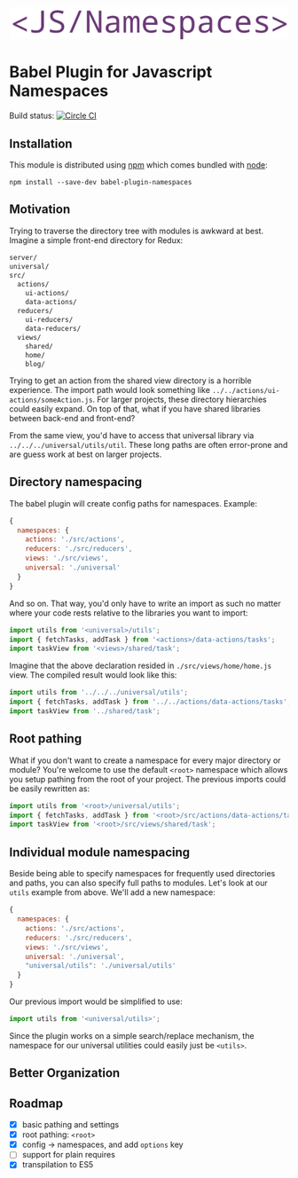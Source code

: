 ![logo](graphics/logo.png)
# Babel Plugin for Javascript Namespaces

Build status: [![Circle CI](https://circleci.com/gh/AntJanus/babel-plugin-namespaces/tree/master.svg?style=svg)](https://circleci.com/gh/AntJanus/babel-plugin-namespaces/tree/master)

## Installation

This module is distributed using [npm](https://npmjs.com) which comes bundled with [node](https://nodejs.org):

```console
npm install --save-dev babel-plugin-namespaces
```

## Motivation

Trying to traverse the directory tree with modules is awkward at best. Imagine a simple front-end directory for Redux:

```
server/
universal/
src/
  actions/
    ui-actions/
    data-actions/
  reducers/
    ui-reducers/
    data-reducers/
  views/
    shared/
    home/
    blog/
```

Trying to get an action from the shared view directory is a horrible experience. The import path would look something like `../../actions/ui-actions/someAction.js`. For larger projects, these directory hierarchies could easily expand. On top of that, what if you have shared libraries between back-end and front-end?

From the same view, you'd have to access that universal library via `../../../universal/utils/util`. These long paths are often error-prone and are guess work at best on larger projects.

## Directory namespacing

The babel plugin will create config paths for namespaces. Example:

```js
{
  namespaces: {
    actions: './src/actions',
	reducers: './src/reducers',
	views: './src/views',
	universal: './universal'
  }
}
```

And so on. That way, you'd only have to write an import as such no matter where your code rests relative to the libraries you want to import:

```js
import utils from '<universal>/utils';
import { fetchTasks, addTask } from '<actions>/data-actions/tasks';
import taskView from '<views>/shared/task';
```

Imagine that the above declaration resided in `./src/views/home/home.js` view. The compiled result would look like this:

```js
import utils from '../../../universal/utils';
import { fetchTasks, addTask } from '../../actions/data-actions/tasks';
import taskView from '../shared/task';
```

## Root pathing

What if you don't want to create a namespace for every major directory or module? You're welcome to use the default `<root>` namespace which allows you setup pathing from the root of your project. The previous imports could be easily rewritten as:

```js
import utils from '<root>/universal/utils';
import { fetchTasks, addTask } from '<root>/src/actions/data-actions/tasks';
import taskView from '<root>/src/views/shared/task';
```

## Individual module namespacing

Beside being able to specify namespaces for frequently used directories and paths, you can also specify full paths to modules. Let's look at our `utils` example from above. We'll add a new namespace:

```js
{
  namespaces: {
    actions: './src/actions',
	reducers: './src/reducers',
	views: './src/views',
	universal: './universal',
	"universal/utils": './universal/utils'
  }
}
```

Our previous import would be simplified to use:

```js
import utils from '<universal/utils>';
```

Since the plugin works on a simple search/replace mechanism, the namespace for our universal utilities could easily just be `<utils>`.

## Better Organization

## Roadmap

- [x] basic pathing and settings
- [x] root pathing: `<root>`
- [x] config -> namespaces, and add `options` key
- [ ] support for plain requires
- [x] transpilation to ES5
